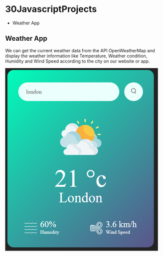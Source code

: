 # 30JavascriptProjects

- Weather App

## Weather App

We can get the current weather data from the API  OpenWeatherMap and display the weather information like Temperature,  Weather condition, Humidity and Wind Speed according to the city on our website or app.

![Print](./WeatherApp/images/Captura.png)
